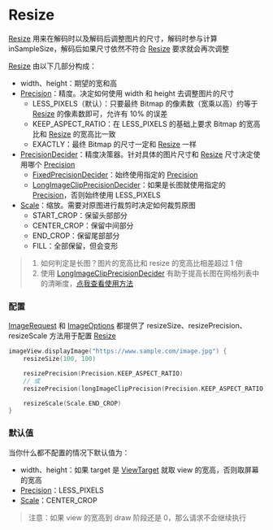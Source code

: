 # Resize

[Resize] 用来在解码时以及解码后调整图片的尺寸，解码时参与计算 inSampleSize，解码后如果尺寸依然不符合 [Resize] 要求就会再次调整

[Resize] 由以下几部分构成：

* width、height：期望的宽和高
* [Precision]：精度。决定如何使用 width 和 height 去调整图片的尺寸
    * LESS_PIXELS（默认）：只要最终 Bitmap 的像素数（宽乘以高）约等于 [Resize] 的像素数即可，允许有 10% 的误差
    * KEEP_ASPECT_RATIO：在 LESS_PIXELS 的基础上要求 Bitmap 的宽高比和 [Resize] 的宽高比一致
    * EXACTLY：最终 Bitmap 的尺寸一定和 [Resize] 一样
* [PrecisionDecider]：精度决策器。针对具体的图片尺寸和 [Resize] 尺寸决定使用哪个 [Precision]
    * [FixedPrecisionDecider]：始终使用指定的 [Precision]
    * [LongImageClipPrecisionDecider]：如果是长图就使用指定的 [Precision]，否则始终使用 LESS_PIXELS
* [Scale]：缩放。需要对原图进行裁剪时决定如何裁剪原图
    * START_CROP：保留头部部分
    * CENTER_CROP：保留中间部分
    * END_CROP：保留尾部部分
    * FILL：全部保留，但会变形

> 1. 如何判定是长图？图片的宽高比和 resize 的宽高比相差超过 1 倍
> 2. 使用 [LongImageClipPrecisionDecider] 有助于提高长图在网格列表中的清晰度，[点我查看使用方法][long_image_grid_thumbnails]

### 配置

[ImageRequest] 和 [ImageOptions] 都提供了 resizeSize、resizePrecision、resizeScale 方法用于配置 [Resize]

```kotlin
imageView.displayImage("https://www.sample.com/image.jpg") {
    resizeSize(100, 100)

    resizePrecision(Precision.KEEP_ASPECT_RATIO)
    // 或
    resizePrecision(longImageClipPrecision(Precision.KEEP_ASPECT_RATIO))

    resizeScale(Scale.END_CROP)
}
```

### 默认值

当你什么都不配置的情况下默认值为：

* width、height：如果 target 是 [ViewTarget] 就取 view 的宽高，否则取屏幕的宽高
* [Precision]：LESS_PIXELS
* [Scale]：CENTER_CROP

> 注意：如果 view 的宽高到 draw 阶段还是 0，那么请求不会继续执行

[Resize]: ../../sketch/src/main/java/com/github/panpf/sketch/resize/Resize.kt

[Scale]: ../../sketch/src/main/java/com/github/panpf/sketch/resize/Scale.kt

[FixedPrecisionDecider]: ../../sketch/src/main/java/com/github/panpf/sketch/resize/FixedPrecisionDecider.kt

[LongImageClipPrecisionDecider]: ../../sketch/src/main/java/com/github/panpf/sketch/resize/LongImageClipPrecisionDecider.kt

[PrecisionDecider]: ../../sketch/src/main/java/com/github/panpf/sketch/resize/PrecisionDecider.kt

[Precision]: ../../sketch/src/main/java/com/github/panpf/sketch/resize/Precision.kt

[ViewTarget]: ../../sketch/src/main/java/com/github/panpf/sketch/target/ViewTarget.kt

[ImageRequest]: ../../sketch/src/main/java/com/github/panpf/sketch/request/ImageRequest.kt

[ImageOptions]: ../../sketch/src/main/java/com/github/panpf/sketch/request/ImageOptions.kt

[long_image_grid_thumbnails]: long_image_grid_thumbnails.md